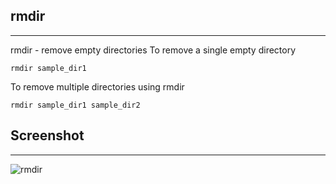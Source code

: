 ## rmdir
**********

rmdir - remove empty directories
To remove a single empty directory

`````
rmdir sample_dir1
`````````
To remove multiple directories using rmdir

`````
rmdir sample_dir1 sample_dir2
`````````

## Screenshot
***************

![rmdir](screenshots/rmdir.jpg)


